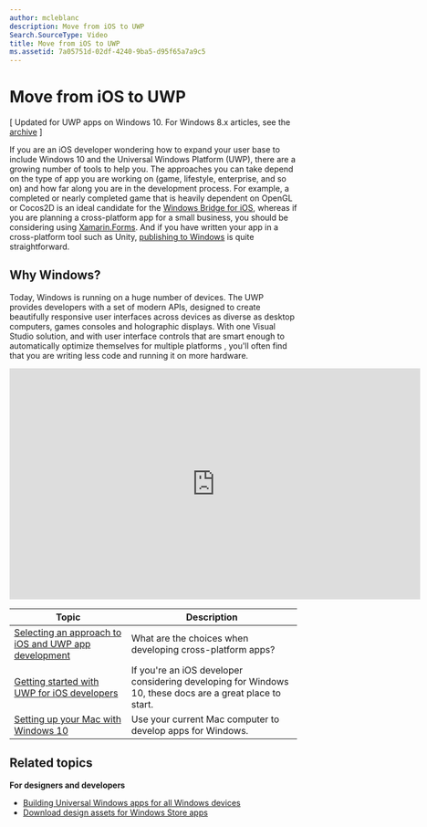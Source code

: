 ```yaml
---
author: mcleblanc
description: Move from iOS to UWP
Search.SourceType: Video
title: Move from iOS to UWP
ms.assetid: 7a05751d-02df-4240-9ba5-d95f65a7a9c5
---
```


# Move from iOS to UWP

\[ Updated for UWP apps on Windows 10. For Windows 8.x articles, see the [archive](http://go.microsoft.com/fwlink/p/?linkid=619132) \]


If you are an iOS developer wondering how to expand your user base to include Windows 10 and the Universal Windows Platform (UWP), there are a growing number of tools to help you. The approaches you can take depend on the type of app you are working on (game, lifestyle, enterprise, and so on) and how far along you are in the development process. For example, a completed or nearly completed game that is heavily dependent on OpenGL or Cocos2D is an ideal candidate for the [Windows Bridge for iOS](https://dev.windows.com/bridges/ios), whereas if you are planning a cross-platform app for a small business, you should be considering using [Xamarin.Forms](https://www.xamarin.com/forms). And if you have written your app in a cross-platform tool such as Unity, [publishing to Windows](http://blogs.unity3d.com/2015/09/09/windows-10-universal-apps-in-unity-5-2/) is quite straightforward.

## Why Windows?

Today, Windows is running on a huge number of devices. The UWP provides developers with a set of modern APIs, designed to create beautifully responsive user interfaces across devices as diverse as desktop computers, games consoles and holographic displays. With one Visual Studio solution, and with user interface controls that are smart enough to automatically optimize themselves for multiple platforms , you'll often find that you are writing less code and running it on more hardware.

<iframe src="https://hubs-video.ssl.catalog.video.msn.com/embed/019d3337-80cf-4817-b50a-58f9463a4d27/IA?csid=ux-en-us&MsnPlayerLeadsWith=html&PlaybackMode=Inline&MsnPlayerDisplayShareBar=false&MsnPlayerDisplayInfoButton=false&iframe=true&QualityOverride=HD" width="720" height="405" allowFullScreen="true" frameBorder="0" scrolling="no">Porting your Android or iOS app to Windows and Windows Phone</iframe>



| Topic | Description |
|-------|-------------|
| [Selecting an approach to iOS and UWP app development](selecting-an-approach-to-ios-and-uwp-app-development.md) | What are the choices when developing cross-platform apps? |
| [Getting started with UWP for iOS developers](getting-started-with-uwp-for-ios-developers.md) | If you're an iOS developer considering developing for Windows 10, these docs are a great place to start. |
| [Setting up your Mac with Windows 10](setting-up-your-mac-with-windows-10.md) | Use your current Mac computer to develop apps for Windows. |

## Related topics

**For designers and developers**
* [Building Universal Windows apps for all Windows devices](http://go.microsoft.com/fwlink/p/?LinkID=397871)
* [Download design assets for Windows Store apps](https://msdn.microsoft.com/library/windows/apps/xaml/bg125377.aspx)
 


<!--HONumber=Jun16_HO3-->


